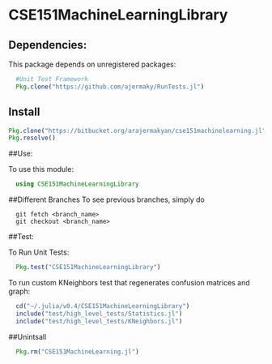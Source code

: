 # CSE151MachineLearningLibrary

## Dependencies:
This package depends on unregistered packages:
```julia
  #Unit Test Framework
  Pkg.clone("https://github.com/ajermaky/RunTests.jl")
```

## Install
```julia
Pkg.clone("https://bitbucket.org/arajermakyan/cse151machinelearning.jl")
Pkg.resolve()
```

##Use:

To use this module:
```julia
  using CSE151MachineLearningLibrary
```
##Different Branches
To see previous branches, simply do
```git
  git fetch <branch_name>
  git checkout <branch_name>
```
##Test:

To Run Unit Tests:
```julia
  Pkg.test("CSE151MachineLearningLibrary")
```

To run custom KNeighbors test that regenerates confusion matrices and graph:
```julia
  cd("~/.julia/v0.4/CSE151MachineLearningLibrary")
  include("test/high_level_tests/Statistics.jl")
  include("test/high_level_tests/KNeighbors.jl")
```
##Unintsall
```julia
  Pkg.rm("CSE151MachineLearning.jl")
```
